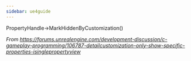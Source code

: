 ```yaml
---
sidebar: ue4guide
---
```

PropertyHandle->MarkHiddenByCustomization()

*From <https://forums.unrealengine.com/development-discussion/c-gameplay-programming/106787-detailcustomization-only-show-specific-properties-isinglepropertyview>*
